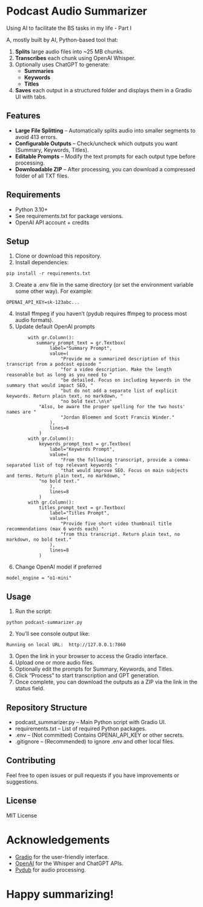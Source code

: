 # Podcast Audio Summarizer
Using AI to facilitate the BS tasks in my life - Part I

A, mostly built by AI, Python-based tool that:

1.	**Splits** large audio files into ~25 MB chunks.
2.	**Transcribes** each chunk using OpenAI Whisper.
3.	Optionally uses ChatGPT to generate:
	- **Summaries**
	- **Keywords**
	- **Titles**
4.	**Saves** each output in a structured folder and displays them in a Gradio UI with tabs.

## Features
-	**Large File Splitting** – Automatically splits audio into smaller segments to avoid 413 errors.
-	**Configurable Outputs** – Check/uncheck which outputs you want (Summary, Keywords, Titles).
-	**Editable Prompts** – Modify the text prompts for each output type before processing.
-	**Downloadable ZIP** – After processing, you can download a compressed folder of all TXT files.

## Requirements
-	Python 3.10+
-	See requirements.txt for package versions.
-	OpenAI API account + credits

## Setup
1.	Clone or download this repository.
2.	Install dependencies:
```
pip install -r requirements.txt
```

3.	Create a .env file in the same directory (or set the environment variable some other way). For example:

```
OPENAI_API_KEY=sk-123abc...
```

4.	Install ffmpeg if you haven’t (pydub requires ffmpeg to process most audio formats).
5.	Update default OpenAI prompts

```
        with gr.Column():
  	       summary_prompt_text = gr.Textbox(
                label="Summary Prompt",
                value=(
                    "Provide me a summarized description of this transcript from a podcast episode "
                    "for a video description. Make the length reasonable but as long as you need to "
                    "be detailed. Focus on including keywords in the summary that would impact SEO, "
                    "but do not add a separate list of explicit keywords. Return plain text, no markdown, "
                    "no bold text.\n\n"
		    "Also, be aware the proper spelling for the two hosts' names are "
                    "Jordan Bloemen and Scott Francis Winder."
                ),
                lines=8
            )
        with gr.Column():
            keywords_prompt_text = gr.Textbox(
                label="Keywords Prompt",
                value=(
                    "From the following transcript, provide a comma-separated list of top relevant keywords "
                    "that would improve SEO. Focus on main subjects and terms. Return plain text, no markdown, "
		    "no bold text."
                ),
                lines=8
            )
        with gr.Column():
            titles_prompt_text = gr.Textbox(
                label="Titles Prompt",
                value=(
                    "Provide five short video thumbnail title recommendations (max 6 words each) "
                    "from this transcript. Return plain text, no markdown, no bold text."
                ),
                lines=8
            )
```
6. Change OpenAI model if preferred

```
model_engine = "o1-mini"
```

## Usage
1.	Run the script:
```
python podcast-summarizer.py
```

2.	You’ll see console output like:
```
Running on local URL:  http://127.0.0.1:7860
```
3.	Open the link in your browser to access the Gradio interface.
4.	Upload one or more audio files.
5.	Optionally edit the prompts for Summary, Keywords, and Titles.
6.	Click “Process” to start transcription and GPT generation.
7.	Once complete, you can download the outputs as a ZIP via the link in the status field.

## Repository Structure
- podcast_summarizer.py – Main Python script with Gradio UI.
- requirements.txt – List of required Python packages.
- .env – (Not committed) Contains OPENAI_API_KEY or other secrets.
- .gitignore – (Recommended) to ignore .env and other local files.

## Contributing

Feel free to open issues or pull requests if you have improvements or suggestions.

## License

MIT License

# Acknowledgements
- [Gradio](https://gradio.app/) for the user-friendly interface.
- [OpenAI](https://openai.com/) for the Whisper and ChatGPT APIs.
- [Pydub](https://github.com/jiaaro/pydub) for audio processing.

# Happy summarizing!
